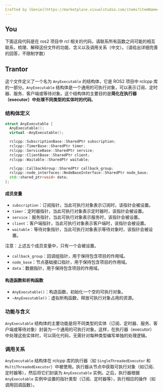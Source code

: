```yaml
---
Crafted by [Genie](https://marketplace.visualstudio.com/items?itemName=genieai.chatgpt-vscode)
---
```


## You

下面这段代码是在 ros2 项目中 rcl 相关的代码，请联系所有函数之间可能的相互联系，梳理、解释这份文件的功能、含义以及调用关系（中文）。（请给出详细完善的回答，不限制字数）

## Trantor

这个文件定义了一个名为 `AnyExecutable` 的结构体，它是 ROS2 项目中 rclcpp 库的一部分。`AnyExecutable` 结构体是一个通用的可执行对象，可以表示订阅、定时器、服务、客户端或等待对象。这个结构体的主要目的是**简化在执行器（executor）中处理不同类型的实体时的代码**。

### 结构体定义

```cpp
struct AnyExecutable {
  AnyExecutable();
  virtual ~AnyExecutable();

  rclcpp::SubscriptionBase::SharedPtr subscription;
  rclcpp::TimerBase::SharedPtr timer;
  rclcpp::ServiceBase::SharedPtr service;
  rclcpp::ClientBase::SharedPtr client;
  rclcpp::Waitable::SharedPtr waitable;

  rclcpp::CallbackGroup::SharedPtr callback_group;
  rclcpp::node_interfaces::NodeBaseInterface::SharedPtr node_base;
  std::shared_ptr<void> data;
};
```

#### 成员变量

- `subscription`：订阅指针，当此可执行对象表示订阅时，该指针会被设置。
- `timer`：定时器指针，当此可执行对象表示定时器时，该指针会被设置。
- `service`：服务指针，当此可执行对象表示服务时，该指针会被设置。
- `client`：客户端指针，当此可执行对象表示客户端时，该指针会被设置。
- `waitable`：等待对象指针，当此可执行对象表示等待对象时，该指针会被设置。

注意：上述五个成员变量中，只有一个会被设置。

- `callback_group`：回调组指针，用于保持包含项目的作用域。
- `node_base`：节点基础接口指针，用于保持包含项目的作用域。
- `data`：数据指针，用于保持包含项目的作用域。

#### 构造函数和析构函数

- `AnyExecutable()`：构造函数，初始化一个空的可执行对象。
- `~AnyExecutable()`：虚拟析构函数，释放可执行对象占用的资源。

### 功能与含义

`AnyExecutable` 结构体的主要功能是将不同类型的实体（订阅、定时器、服务、客户端或等待对象）封装为一个通用的可执行对象。这样，在执行器（executor）中处理这些实体时，可以简化代码，无需针对每种类型编写单独的处理逻辑。

### 调用关系

`AnyExecutable` 结构体在 rclcpp 库的执行器（如 `SingleThreadedExecutor` 和 `MultiThreadedExecutor`）中被使用。执行器从节点中获取可执行对象（如订阅、定时器等），然后将它们封装为 `AnyExecutable` 实例。之后，执行器根据 `AnyExecutable` 实例中设置的指针类型（订阅、定时器等），执行相应的操作（如调用回调函数）。
